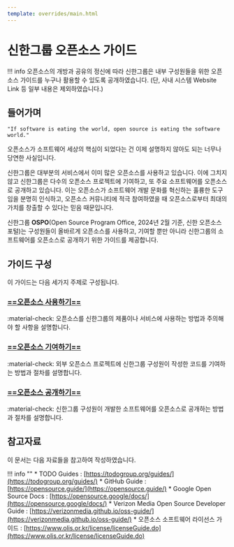```yaml
---
template: overrides/main.html
---
```


# 신한그룹 오픈소스 가이드

!!! info
    오픈소스의 개방과 공유의 정신에 따라 신한그룹은 내부 구성원들을 위한 오픈소스 가이드를 누구나 활용할 수 있도록 공개하였습니다. (단, 사내 시스템 Website Link 등 일부 내용은 제외하였습니다.)

## 들어가며

`"If software is eating the world, open source is eating the software world."`

오픈소스가 소프트웨어 세상의 핵심이 되었다는 건 이제 설명하지 않아도 되는 너무나 당연한 사실입니다.

신한그룹은 대부분의 서비스에서 이미 많은 오픈소스를 사용하고 있습니다. 이에 그치지 않고 신한그룹은 다수의 오픈소스 프로젝트에 기여하고, 또 주요 소프트웨어를 오픈소스로 공개하고 있습니다. 이는 오픈소스가 소프트웨어 개발 문화를 혁신하는 훌륭한 도구임을 분명히 인식하고, 오픈소스 커뮤니티에 적극 참여하였을 때 오픈소스로부터 최대의 가치를 창출할 수 있다는 믿음 때문입니다. 

신한그룹 **OSPO**(Open Source Program Office, 2024년 2월 기준, 신한 오픈소스 포털)는 구성원들이 올바르게 오픈소스를 사용하고, 기여할 뿐만 아니라 신한그룹의 소프트웨어를 오픈소스로 공개하기 위한 가이드를 제공합니다.

## 가이드 구성

이 가이드는 다음 세가지 주제로 구성됩니다.

### [==**오픈소스 사용하기**==][1]

:material-check: 오픈소스를 신한그룹의 제품이나 서비스에 사용하는 방법과 주의해야 할 사항을 설명합니다.

### [==**오픈소스 기여하기**==][2]

:material-check: 외부 오픈소스 프로젝트에 신한그룹 구성원이 작성한 코드를 기여하는 방법과 절차를 설명합니다.

### [==**오픈소스 공개하기**==][3]

:material-check: 신한그룹 구성원이 개발한 소프트웨어를 오픈소스로 공개하는 방법과 절차를 설명합니다.

  [1]: use/use.md
  [2]: contribute/contribute.md
  [3]: open/open.md
  
## 참고자료

이 문서는 다음 자료들을 참고하여 작성하였습니다.

!!! info ""
    * TODO Guides : [https://todogroup.org/guides/](https://todogroup.org/guides/)
    * GitHub Guide : [https://opensource.guide/](https://opensource.guide/)
    * Google Open Source Docs : [https://opensource.google/docs/](https://opensource.google/docs/)
    * Verizon Media Open Source Developer Guide : [https://verizonmedia.github.io/oss-guide/](https://verizonmedia.github.io/oss-guide/)
    * 오픈소스 소프트웨어 라이선스 가이드 : [https://www.olis.or.kr/license/licenseGuide.do](https://www.olis.or.kr/license/licenseGuide.do)